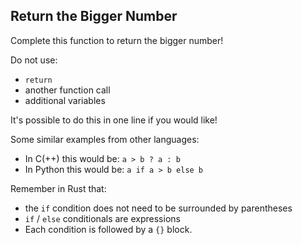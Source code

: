 ## Return the Bigger Number

Complete this function to return the bigger number!

Do not use:

* `return`
* another function call
* additional variables

<div class="hint">
  It's possible to do this in one line if you would like!

  Some similar examples from other languages:
  - In C(++) this would be: `a > b ? a : b`
  - In Python this would be:  `a if a > b else b`
</div>
<div class="hint">
  Remember in Rust that:

  * the <code>if</code> condition does not need to be surrounded by parentheses
  * <code>if</code> / <code>else</code> conditionals are expressions
  * Each condition is followed by a <code>{}</code> block.
</div>
